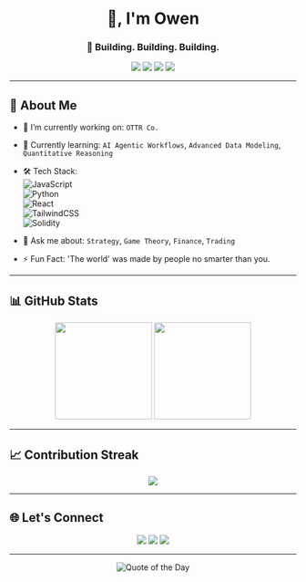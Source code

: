 <!-- PROFILE README START -->

<h1 align="center">👋, I'm Owen</h1>
<h3 align="center">🚀 Building. Building. Building.</h3>

<p align="center">
  <img src="https://img.shields.io/badge/Code-Creator-blue?style=for-the-badge&logo=codeforces&logoColor=white"/>
  <img src="https://img.shields.io/badge/Open%20Source-Lover-9cf?style=for-the-badge&logo=github"/>
  <img src="https://img.shields.io/badge/Stack%20Overflow-Trusted-orange?style=for-the-badge&logo=stackoverflow"/>
  <img src="https://img.shields.io/badge/Currently-Learning-yellowgreen?style=for-the-badge&logo=leetcode"/>
</p>

---

## 🧠 About Me

- 🔭 I’m currently working on: `OTTR Co.`
- 🌱 Currently learning: `AI Agentic Workflows`, `Advanced Data Modeling`, `Quantitative Reasoning`
- 🛠️ Tech Stack:  
  ![JavaScript](https://img.shields.io/badge/-JavaScript-black?style=flat-square&logo=javascript)  
  ![Python](https://img.shields.io/badge/-Python-FFD43B?style=flat-square&logo=python&logoColor=blue)  
  ![React](https://img.shields.io/badge/-React-61DAFB?style=flat-square&logo=react&logoColor=black)  
  ![TailwindCSS](https://img.shields.io/badge/-TailwindCSS-06B6D4?style=flat-square&logo=tailwind-css&logoColor=white)  
  ![Solidity](https://img.shields.io/badge/-Solidity-363636?style=flat-square&logo=solidity)  

- 💬 Ask me about: `Strategy`, `Game Theory`, `Finance`, `Trading`
- ⚡ Fun Fact: 'The world' was made by people no smarter than you.

---

## 📊 GitHub Stats

<div align="center">
  <img height="170" src="https://github-readme-stats.vercel.app/api?username=owenCTRL&show_icons=true&theme=dracula&hide_border=true&count_private=true" />
  <img height="170" src="https://github-readme-stats.vercel.app/api/top-langs/?username=owenCTRL&layout=compact&theme=dracula&hide_border=true"/>
</div>

---

## 📈 Contribution Streak

<p align="center">
  <img src="https://github-readme-streak-stats.herokuapp.com/?user=owenCTRL&theme=dracula&hide_border=true" />
</p>

---

## 🌐 Let's Connect

<p align="center">
  <a href="https://owentillger.vercel.app"><img src="https://img.shields.io/badge/-Portfolio-000?style=for-the-badge&logo=safari-browser&logoColor=white"/></a>
  <a href="mailto:owen.ottr@gmail.com"><img src="https://img.shields.io/badge/-Email-EA4335?style=for-the-badge&logo=gmail&logoColor=white"/></a>
  <a href="https://x.com/0xOwen"><img src="https://img.shields.io/badge/-X-1DA1F2?style=for-the-badge&logo=x&logoColor=white"/></a>
</p>

---

<p align="center">
  <img src="https://quotes-github-readme.vercel.app/api?type=horizontal&theme=dracula" alt="Quote of the Day" />
</p>

<!-- PROFILE README END -->
